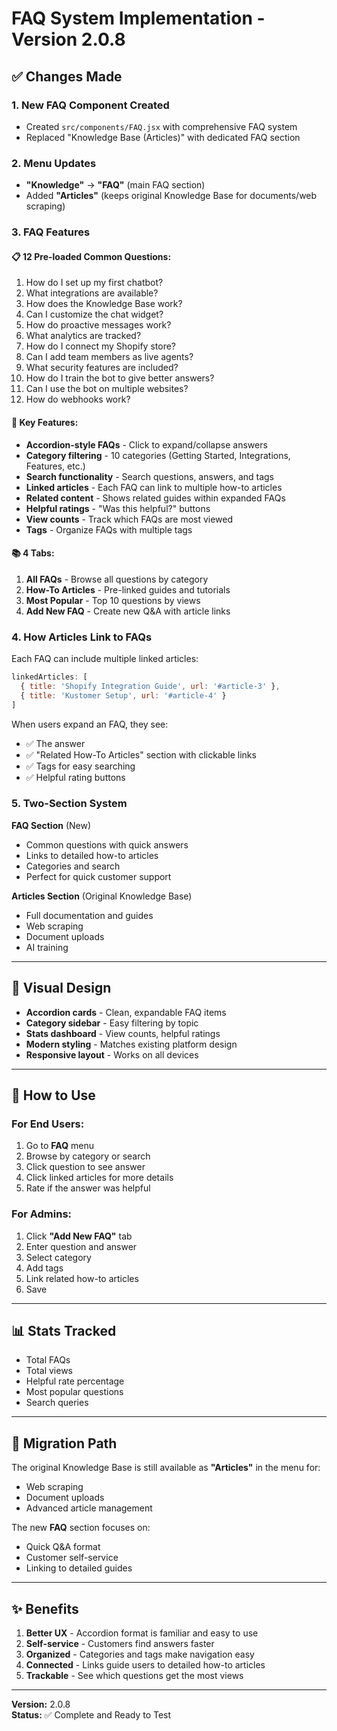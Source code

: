 # FAQ System Implementation - Version 2.0.8

## ✅ Changes Made

### 1. **New FAQ Component Created**
- Created `src/components/FAQ.jsx` with comprehensive FAQ system
- Replaced "Knowledge Base (Articles)" with dedicated FAQ section

### 2. **Menu Updates**
- **"Knowledge"** → **"FAQ"** (main FAQ section)
- Added **"Articles"** (keeps original Knowledge Base for documents/web scraping)

### 3. **FAQ Features**

#### **📋 12 Pre-loaded Common Questions:**
1. How do I set up my first chatbot?
2. What integrations are available?
3. How does the Knowledge Base work?
4. Can I customize the chat widget?
5. How do proactive messages work?
6. What analytics are tracked?
7. How do I connect my Shopify store?
8. Can I add team members as live agents?
9. What security features are included?
10. How do I train the bot to give better answers?
11. Can I use the bot on multiple websites?
12. How do webhooks work?

#### **🎯 Key Features:**
- **Accordion-style FAQs** - Click to expand/collapse answers
- **Category filtering** - 10 categories (Getting Started, Integrations, Features, etc.)
- **Search functionality** - Search questions, answers, and tags
- **Linked articles** - Each FAQ can link to multiple how-to articles
- **Related content** - Shows related guides within expanded FAQs
- **Helpful ratings** - "Was this helpful?" buttons
- **View counts** - Track which FAQs are most viewed
- **Tags** - Organize FAQs with multiple tags

#### **📚 4 Tabs:**
1. **All FAQs** - Browse all questions by category
2. **How-To Articles** - Pre-linked guides and tutorials
3. **Most Popular** - Top 10 questions by views
4. **Add New FAQ** - Create new Q&A with article links

### 4. **How Articles Link to FAQs**

Each FAQ can include multiple linked articles:
```javascript
linkedArticles: [
  { title: 'Shopify Integration Guide', url: '#article-3' },
  { title: 'Kustomer Setup', url: '#article-4' }
]
```

When users expand an FAQ, they see:
- ✅ The answer
- ✅ "Related How-To Articles" section with clickable links
- ✅ Tags for easy searching
- ✅ Helpful rating buttons

### 5. **Two-Section System**

**FAQ Section** (New)
- Common questions with quick answers
- Links to detailed how-to articles
- Categories and search
- Perfect for quick customer support

**Articles Section** (Original Knowledge Base)
- Full documentation and guides
- Web scraping
- Document uploads
- AI training

---

## 🎨 Visual Design

- **Accordion cards** - Clean, expandable FAQ items
- **Category sidebar** - Easy filtering by topic
- **Stats dashboard** - View counts, helpful ratings
- **Modern styling** - Matches existing platform design
- **Responsive layout** - Works on all devices

---

## 🚀 How to Use

### **For End Users:**
1. Go to **FAQ** menu
2. Browse by category or search
3. Click question to see answer
4. Click linked articles for more details
5. Rate if the answer was helpful

### **For Admins:**
1. Click **"Add New FAQ"** tab
2. Enter question and answer
3. Select category
4. Add tags
5. Link related how-to articles
6. Save

---

## 📊 Stats Tracked

- Total FAQs
- Total views
- Helpful rate percentage
- Most popular questions
- Search queries

---

## 🔄 Migration Path

The original Knowledge Base is still available as **"Articles"** in the menu for:
- Web scraping
- Document uploads
- Advanced article management

The new **FAQ** section focuses on:
- Quick Q&A format
- Customer self-service
- Linking to detailed guides

---

## ✨ Benefits

1. **Better UX** - Accordion format is familiar and easy to use
2. **Self-service** - Customers find answers faster
3. **Organized** - Categories and tags make navigation easy
4. **Connected** - Links guide users to detailed how-to articles
5. **Trackable** - See which questions get the most views

---

**Version:** 2.0.8  
**Status:** ✅ Complete and Ready to Test

